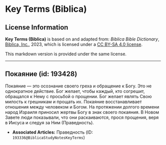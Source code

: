 # Key Terms (Biblica)

## License Information

**Key Terms (Biblica)** is based on and adapted from: _Biblica Bible Dictionary_, [Biblica, Inc.](https://www.biblica.com/), 2023, which is licensed under a [CC BY-SA 4.0 license](https://creativecommons.org/licenses/by-sa/4.0/legalcode.en).

This markdown version is provided under the same license.



--------------------------------

## Покаяние (id: 193428)

Покаяние — это осознание своего греха и обращение к Богу. Это не однократное действие. Бог желает, чтобы каждый, кто согрешит, обращался к Нему с просьбой о прощении. Бог желает являть Свою милость к грешникам и прощать их. Покаяние восстанавливает отношения между человеком и Богом. На протяжении долгого времени народ Израиля приносил жертвы Богу в знак своего покаяния. В Новом Завете люди показывали, что они раскаиваются, прося прощения, веря в Иисуса и следуя за Ним (Праведность).

* **Associated Articles:** Праведность (ID: `193336@BiblicaStudyNotesKeyTerms`)

